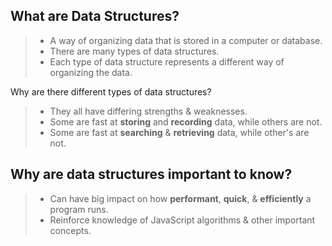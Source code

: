 ## What are Data Structures?

> - A way of organizing data that is stored in a computer or database.
> - There are many types of data structures.
> - Each type of data structure represents a different way of organizing the data.

Why are there different types of data structures?

> - They all have differing strengths & weaknesses.
> - Some are fast at **storing** and **recording** data, while others are not.
> - Some are fast at **searching** & **retrieving** data, while other's are not.

## Why are data structures important to know?

> - Can have big impact on how **performant**, **quick**, & **efficiently** a program runs.
> - Reinforce knowledge of JavaScript algorithms & other important concepts.